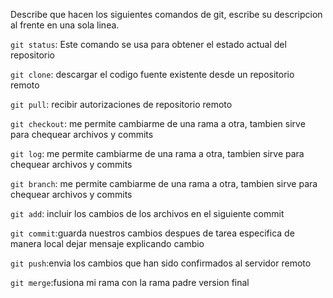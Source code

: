 Describe que hacen los siguientes comandos de git, escribe su descripcion al frente en una sola linea.

`git status`: Este comando se usa para obtener el estado actual del repositorio

`git clone`: descargar el codigo fuente existente desde un repositorio remoto

`git pull`: recibir autorizaciones de repositorio remoto

`git checkout`: me permite cambiarme de una rama a otra, tambien sirve para chequear archivos y commits

`git log`: me permite cambiarme de una rama a otra, tambien sirve para chequear archivos y commits

`git branch`: me permite cambiarme de una rama a otra, tambien sirve para chequear archivos y commits

`git add`: incluir los cambios de los archivos en el siguiente commit

`git commit`:guarda nuestros cambios despues de tarea especifica de manera local dejar mensaje explicando cambio

`git push`:envia los cambios que han sido confirmados al servidor remoto

`git merge`:fusiona mi rama con la rama padre
version final
